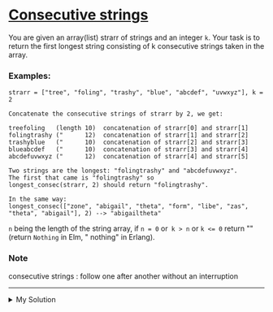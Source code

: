 # [Consecutive strings](https://www.codewars.com/kata/56a5d994ac971f1ac500003e)

You are given an array(list) strarr of strings and an integer `k`. Your task is to return the first longest string
consisting of k consecutive strings taken in the array.

### Examples:

```
strarr = ["tree", "foling", "trashy", "blue", "abcdef", "uvwxyz"], k = 2

Concatenate the consecutive strings of strarr by 2, we get:

treefoling   (length 10)  concatenation of strarr[0] and strarr[1]
folingtrashy ("      12)  concatenation of strarr[1] and strarr[2]
trashyblue   ("      10)  concatenation of strarr[2] and strarr[3]
blueabcdef   ("      10)  concatenation of strarr[3] and strarr[4]
abcdefuvwxyz ("      12)  concatenation of strarr[4] and strarr[5]

Two strings are the longest: "folingtrashy" and "abcdefuvwxyz".
The first that came is "folingtrashy" so
longest_consec(strarr, 2) should return "folingtrashy".

In the same way:
longest_consec(["zone", "abigail", "theta", "form", "libe", "zas", "theta", "abigail"], 2) --> "abigailtheta"
```

`n` being the length of the string array, if `n = 0` or` k > n` or `k <= 0` return "" (return `Nothing` in Elm, "
nothing" in Erlang).

### Note

consecutive strings : follow one after another without an interruption

---

<details><summary>My Solution</summary>

```js
function longestConsec(arr, k) {
  // Check for invalid input conditions: empty array, k greater than array length, or non-positive k
  if (arr.length === 0 || k > arr.length || k <= 0) return "";

  let consecStr = ""; // Variable to store the current consecutive string
  let longestStr = ""; // Variable to store the longest consecutive string

  // Iterate through the array to find the longest consecutive string
  for (let i = 0; i <= arr.length - k; i++) {
    consecStr = arr.slice(i, i + k);

    // Compare the length of the current consecutive string with the longest one found so far
    if (consecStr.join("").length > longestStr.length) {
      longestStr = consecStr.join("");
    }
  }

  return longestStr; // Return the longest consecutive string
}
```

</details>
